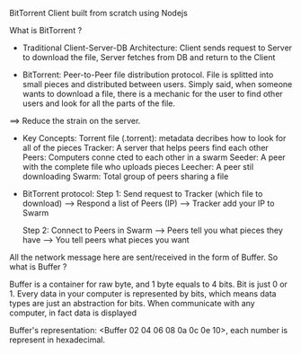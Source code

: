 BitTorrent Client built from scratch using Nodejs

What is BitTorrent ? 
- Traditional Client-Server-DB Architecture: Client sends request to Server to download the file, Server fetches from DB and return to the Client

- BitTorrent: Peer-to-Peer file distribution protocol. File is splitted into small pieces and distributed between users. Simply said, when someone wants to download a file, there is a mechanic for the user to find other users and look for all the parts of the file.

==> Reduce the strain on the server.

- Key Concepts:
  Torrent file (.torrent): metadata decribes how to look for all of the pieces
  Tracker: A server that helps peers find each other
  Peers: Computers conne  cted to each other in a swarm 
  Seeder: A peer with the complete file who uploads pieces
  Leecher: A peer stil downloading
  Swarm: Total group of peers sharing a file


- BitTorrent protocol:
  Step 1: Send request to Tracker (which file to download) --> Respond a list of Peers (IP) --> Tracker add your IP to Swarm 

  Step 2: Connect to Peers in Swarm --> Peers tell you what pieces they have --> You tell peers what pieces you want

All the network message here are sent/received in the form of Buffer. So what is Buffer ?

Buffer is a container for raw byte, and 1 byte equals to 4 bits. Bit is just 0 or 1. Every data in your computer is represented by bits, which means data types are just an abstraction for bits. When communicate with any computer, in fact data is displayed 

Buffer's representation: <Buffer 02 04 06 08 0a 0c 0e 10>, each number is represent in hexadecimal.


